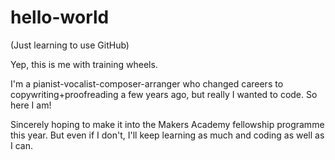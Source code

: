 # hello-world
(Just learning to use GitHub)

Yep, this is me with training wheels.

I'm a pianist-vocalist-composer-arranger who changed careers to copywriting+proofreading a few years ago, but really I wanted to code.
So here I am!

Sincerely hoping to make it into the Makers Academy fellowship programme this year. But even if I don't, I'll keep learning as much and coding as well as I can.
